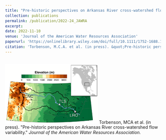 ```yaml
---
title: "Pre-historic perspectives on Arkansas River cross-watershed flow variability"
collection: publications
permalink: /publication/2022-24_JAWRA
excerpt:
date: 2022-11-10
venue: 'Journal of the American Water Resources Association'
paperurl: 'https://onlinelibrary.wiley.com/doi/full/10.1111/1752-1688.13068'
citation: 'Torbenson, M.C.A. et al. (in press). &quot;Pre-historic perspectives on Arkansas River cross-watershed flow variability.&quot; <i>Journal of the American Water Resources Association.</i>'
---
```

<br><img src="/images/jawra1.png"  width="300">
Torbenson, MCA et al. (in press). "Pre-historic perspectives on Arkansas River cross-watershed flow variability." <i>Journal of the American Water Resources Association.</i>
